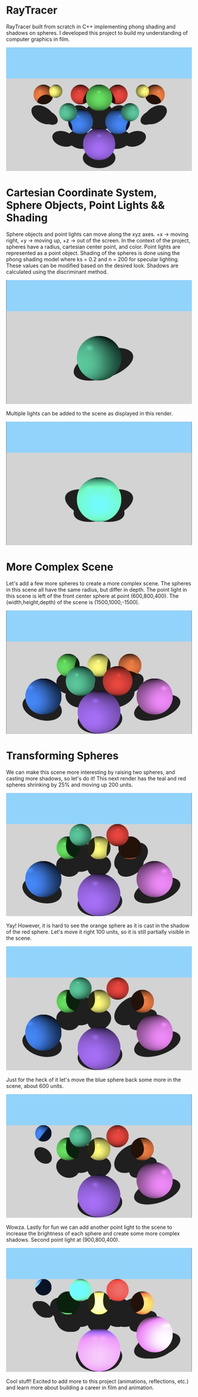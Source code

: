 # RayTracer
RayTracer built from scratch in C++ implementing phong shading and shadows on spheres. I developed this project to build my understanding of computer graphics in film. 

![Cover](/imgs/cover.png)

# Cartesian Coordinate System, Sphere Objects, Point Lights && Shading
Sphere objects and point lights can move along the xyz axes.
+x -> moving right,
+y -> moving up,
+z -> out of the screen.
In the context of the project, spheres have a radius, cartesian center point, and color.
Point lights are represented as a point object. 
Shading of the spheres is done using the phong shading model where ks = 0.2 and n = 200 for specular lighting. These values can be modified based on the desired look.
Shadows are calculated using the discriminant method. 

![a1](/imgs/a1.png)

Multiple lights can be added to the scene as displayed in this render.

![a2](/imgs/a2.png)

# More Complex Scene
Let's add a few more spheres to create a more complex scene. The spheres in this scene all have the same radius, but differ in depth. The point light in this scene is left of the front center sphere at point (600,800,400).
The (width,height,depth) of the scene is (1500,1000,-1500).

![b1](/imgs/b1.png)

# Transforming Spheres
We can make this scene more interesting by raising two spheres, and casting more shadows, so let's do it! 
This next render has the teal and red spheres shrinking by 25% and moving up 200 units. 

![b2](/imgs/b2.png)

Yay! However, it is hard to see the orange sphere as it is cast in the shadow of the red sphere. Let's move it right 100 units, so it is still partially visible in the scene. 

![b3](/imgs/b3.png)

Just for the heck of it let's move the blue sphere back some more in the scene, about 600 units.

![b4](/imgs/b4.png)

Wowza. Lastly for fun we can add another point light to the scene to increase the brightness of each sphere and create some more complex shadows. Second point light at (900,800,400).

![b5](/imgs/b5.png)

Cool stuff! Excited to add more to this project (animations, reflections, etc.) and learn more about building a career in film and animation. 
